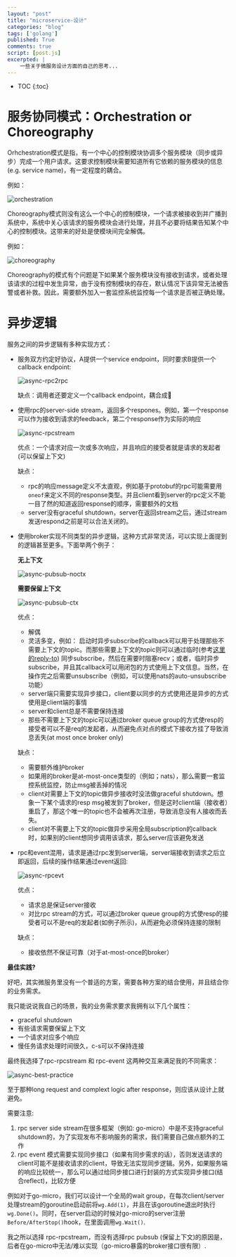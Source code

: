 ```yaml
---
layout: "post"
title: "microservice-设计"
categories: "blog"
tags: ['golang']
published: True
comments: true
script: [post.js]
excerpted: |
    一些关于微服务设计方面的自己的思考...
---
```


* TOC
{:toc}

# 服务协同模式：Orchestration or Choreography

Orhchestration模式是指，有一个中心的控制模块协调多个服务模块（同步或异步）完成一个用户请求。这要求控制模块需要知道所有它依赖的服务模块的信息(e.g. service name)，有一定程度的耦合。

例如：

![orchestration](/assets/img/microservice/orchestration.png)

Choreography模式则没有这么一个中心的控制模块，一个请求被接收到并广播到系统中，系统中关心该请求的服务模块会进行处理，并且不必要将结果告知某个中心的控制模块。这带来的好处是使模块间完全解偶。

例如：

![choreography](/assets/img/microservice/choreography.png)

Choreography的模式有个问题是下如果某个服务模块没有接收到请求，或者处理该请求的过程中发生异常，由于没有控制模块的存在，默认情况下该异常无法被告警或者补救。因此，需要额外加入一套监控系统监控每一个请求是否被正确处理。

# 异步逻辑

服务之间的异步逻辑有多种实现方式：

- 服务双方约定好协议，A提供一个service endpoint，同时要求B提供一个callback endpoint:

    ![async-rpc2rpc](/assets/img/microservice/async-rpc2rpc.png)

    缺点：调用者还要定义一个callback endpoint，耦合成🐴

- 使用rpc的server-side stream，返回多个respones。例如，第一个response可以作为接收到请求的feedback，第二个response作为实际的响应

    ![async-rpcstream](/assets/img/microservice/async-rpcstream.png)

    优点：一个请求对应一次或多次响应，并且响应的接受者就是请求的发起者(可以保留上下文)

    缺点：

    - rpc的响应message定义不太直观，例如基于protobuf的rpc可能需要用`oneof`来定义不同的response类型。并且client看到server的rpc定义不能一目了然的知道返回response的顺序，需要额外的文档
    - server没有graceful shutdown，server在返回stream之后，通过stream发送respond之前是可以合法关闭的。

- 使用broker实现不同类型的异步逻辑，这种方式非常灵活，可以实现上面提到的逻辑甚至更多。下面举两个例子：

    **无上下文**

    ![async-pubsub-noctx](/assets/img/microservice/async-pubsub-noctx.png)

    **需要保留上下文**

    ![async-pubsub-ctx](/assets/img/microservice/async-pubsub-ctx.png)

    优点：

    - 解偶
    - 灵活多变，例如： 启动时异步subscribe的callback可以用于处理那些不需要上下文的topic。而那些需要上下文的topic则可以通过临时(参考[这里的reply-to](https://nats.io/documentation/writing_applications/publishing/)) 同步subscribe，然后在需要时阻塞recv；或者，临时异步subscribe，并且其callback可以用闭包的方式使用上下文信息。当然，在操作完之后需要unsubscribe（例如，可以使用nats的auto-unsubscribe功能）
    - server端只需要实现异步接口，client要以同步的方式使用还是异步的方式使用是client端的事情
    - server和client总是不需要保持连接
    - 那些不需要上下文的topic可以通过broker queue group的方式使resp的接受者可以不是req的发起者，从而避免点对点的模式下接收方挂了导致消息丢失(at most once broker only)

    缺点：

    - 需要额外维护broker
    - 如果用的broker是at-most-once类型的（例如；nats），那么需要一套监控系统监控，防止msg被丢掉的情况
    - client对需要上下文的topic做异步接收时没法做graceful shutdown。想象一下某个请求的resp msg被发到了broker，但是这时client端（接收者）重启了，那这个唯一的topic也不会被再次注册，导致消息没有人接收而丢失。
    - client对不需要上下文的topic做异步采用全局subscription的callback时，如果别的client想同步调用该请求，那么server应该避免发送

- rpc和event混用，请求是通过rpc发到server端，server端接收到请求之后立即返回，后续的操作结果通过event返回:

    ![async-rpcevt](/assets/img/microservice/async-rpcevt.png)

    优点：

    - 请求总是保证server接收
    - 对比rpc stream的方式，可以通过broker queue group的方式使resp的接受者可以不是req的发起者(如例子所示)，从而避免必须保持连接的限制

    缺点：

    - 接收依然不保证可靠（对于at-most-once的broker）


**最佳实践?**

好吧，其实微服务里没有一个普适的方案，需要各种方案的结合使用，并且结合你的业务需求。

我只能说说我自己的场景，我的业务需求要求我拥有以下几个属性：

- graceful shutdown
- 有些请求需要保留上下文
- 一个请求对应多个响应
- 慢任务请求处理时间很久，c-s可以不保持连接

最终我选择了rpc-rpcstream 和 rpc-event 这两种交互来满足我的不同需求：

![async-best-practice](/assets/img/microservice/async-best-practice.png)

至于那种long request and complext logic after response，则应该从设计上就避免。

需要注意:

1. rpc server side stream在很多框架（例如: go-micro）中是不支持graceful shutdown的，为了实现发布不影响服务的需求，我们需要自己做点额外的工作
2. rpc event 模式需要实现同步接口（如果有同步需求的话），否则发送请求的client可能不是接收请求的client，导致无法实现同步逻辑。另外，如果服务端的响应比较统一，那么可以通过给同步接口进行封装的方式实现异步接口(结合reflect)，比较方便

例如对于go-micro，我们可以设计一个全局的wait group，在每次client/server处理stream的goroutine启动前将`wg.Add(1)`，并且在该goroutine退出时执行`wg.Done()`。同时，在server启动的时候对go-micro的server注册`Before/AfterStop()`hook，在里面调用`wg.Wait()`.

我之所以选择 rpc-rpcstream，而没有选择rpc pubsub (保留上下文)的原因是，后者在go-micro中无法/难以实现（go-micro暴露的broker接口很有限）.
